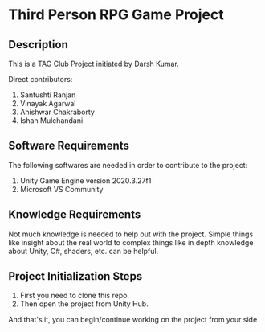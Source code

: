 # Third Person RPG Game Project

## Description
This is a TAG Club Project initiated by Darsh Kumar.

Direct contributors:
1. Santushti Ranjan
2. Vinayak Agarwal
3. Anishwar Chakraborty
4. Ishan Mulchandani

## Software Requirements
The following softwares are needed in order to contribute to the project:
1. Unity Game Engine version 2020.3.27f1
2. Microsoft VS Community

## Knowledge Requirements
Not much knowledge is needed to help out with the project. Simple things like insight about the real world to complex things like in depth knowledge about Unity, C#, shaders, etc. can be helpful.


## Project Initialization Steps
1. First you need to clone this repo.
2. Then open the project from Unity Hub.

And that's it, you can begin/continue working on the project from your side